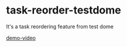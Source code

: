 # task-reorder-testdome

It's a task reordering feature from test dome

[demo-video](https://github.com/user-attachments/assets/25195056-83ba-4152-81a9-edd3202b79bb)
